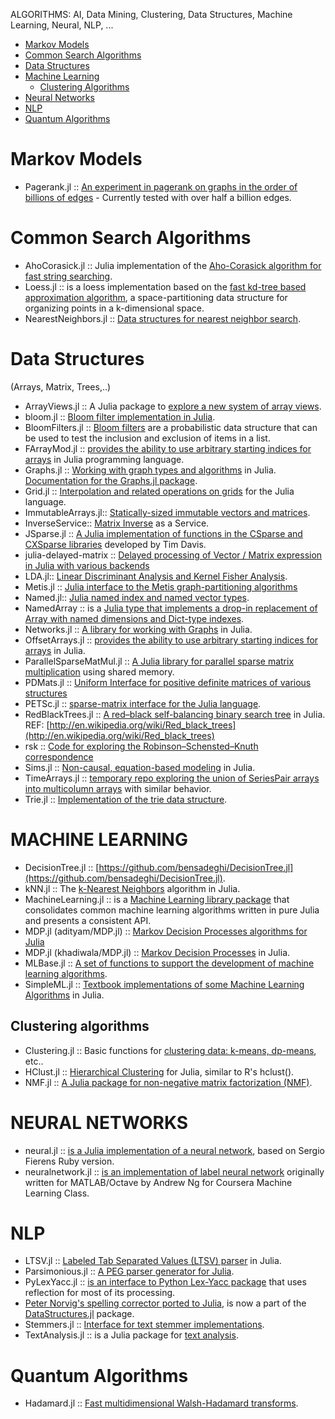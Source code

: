 ALGORITHMS: AI, Data Mining, Clustering, Data Structures, Machine Learning, Neural, NLP, ...

* [Markov Models](#markov-models)
* [Common Search Algorithms](#common-search-algorithms)
* [Data Structures](#data-structures)
* [Machine Learning](#machine-learning])
   * [Clustering Algorithms](#clustering-algorithms)
* [Neural Networks](#neural-networks)
* [NLP](#nlp)
* [Quantum Algorithms](#quantum-algorithms)
    

# Markov Models
* Pagerank.jl :: [An experiment in pagerank on graphs in the order of billions of edges](https://github.com/purzelrakete/Pagerank.jl) - Currently tested with over half a billion edges.


# Common Search Algorithms 
* AhoCorasick.jl :: Julia implementation of the [Aho-Corasick algorithm for fast string searching](https://github.com/gilesc/AhoCorasick.jl).
* Loess.jl :: is a loess implementation based on the [fast kd-tree based approximation algorithm](https://github.com/dcjones/Loess.jl), a space-partitioning data structure for organizing points in a k-dimensional space.
* NearestNeighbors.jl :: [Data structures for nearest neighbor search](https://github.com/johnmyleswhite/NearestNeighbors.jl).


# Data Structures 
(Arrays, Matrix, Trees,..)
* ArrayViews.jl :: A Julia package to [explore a new system of array views](https://github.com/lindahua/ArrayViews.jl).
* bloom.jl :: [Bloom filter implementation in Julia](https://github.com/boydgreenfield/bloom.jl).
* BloomFilters.jl :: [Bloom filters](https://github.com/johnmyleswhite/BloomFilters.jl) are a probabilistic data structure that can be used to test the inclusion and exclusion of items in a list.
* FArrayMod.jl :: [provides the ability to use arbitrary starting indices for arrays](https://github.com/alsam/FArrayMod.jl) in Julia programming language.
* Graphs.jl :: [Working with graph types and algorithms](https://github.com/JuliaLang/Graphs.jl) in Julia. [Documentation for the Graphs.jl package](http://julialang.org/Graphs.jl/index.html).
* Grid.jl :: [Interpolation and related operations on grids](https://github.com/timholy/Grid.jl) for the Julia language.
* ImmutableArrays.jl:: [Statically-sized immutable vectors and matrices](https://github.com/twadleigh/ImmutableArrays.jl).
* InverseService:: [Matrix Inverse](https://github.com/IainNZ/InverseService) as a Service.
* JSparse.jl :: [A Julia implementation of functions in the CSparse and CXSparse libraries](https://github.com/dmbates/JSparse.jl) developed by Tim Davis. 
* julia-delayed-matrix :: [Delayed processing of Vector / Matrix expression in Julia with various backends](https://github.com/kk49/julia-delayed-matrix)
* LDA.jl:: [Linear Discriminant Analysis and Kernel Fisher Analysis](https://github.com/remusao/LDA.jl).
* Metis.jl :: [Julia interface to the Metis graph-partitioning algorithms](https://github.com/dmbates/Metis.jl)
* Named.jl:: [Julia named index and named vector types](https://github.com/HarlanH/Named.jl).
* NamedArray :: is a [Julia type that implements a drop-in replacement of Array with named dimensions and Dict-type indexes](https://github.com/davidavdav/NamedArray).
* Networks.jl :: [A library for working with Graphs](https://github.com/daviddelaat/Networks.jl) in Julia.
* OffsetArrays.jl :: [provides the ability to use arbitrary starting indices for arrays](https://github.com/alsam/OffsetArrays.jl) in Julia.
* ParallelSparseMatMul.jl :: [A Julia library for parallel sparse matrix multiplication](https://github.com/madeleineudell/ParallelSparseMatMul.jl) using shared memory.
* PDMats.jl :: [Uniform Interface for positive definite matrices of various structures](https://github.com/lindahua/PDMats.jl)
* PETSc.jl :: [sparse-matrix interface for the Julia language](https://github.com/stevengj/PETSc.jl).
* RedBlackTrees.jl :: [A red–black self-balancing binary search tree](https://github.com/pygy/RedBlackTrees.jl) in Julia. REF: [http://en.wikipedia.org/wiki/Red_black_trees](http://en.wikipedia.org/wiki/Red_black_trees)
* rsk :: [Code for exploring the Robinson–Schensted–Knuth correspondence](https://github.com/JuliaX/rsk)
* Sims.jl :: [Non-causal, equation-based modeling](https://github.com/tshort/Sims.jl) in Julia.
* TimeArrays.jl :: [temporary repo exploring the union of SeriesPair arrays into multicolumn arrays](https://github.com/milktrader/TimeArrays.jl) with similar behavior.
* Trie.jl :: [Implementation of the trie data structure](https://github.com/JuliaLang/Trie.jl).


# MACHINE LEARNING
* DecisionTree.jl :: [https://github.com/bensadeghi/DecisionTree.jl](https://github.com/bensadeghi/DecisionTree.jl).
* kNN.jl :: The [k-Nearest Neighbors](https://github.com/johnmyleswhite/kNN.jl) algorithm in Julia.
* MachineLearning.jl :: is a [Machine Learning library package](https://github.com/benhamner/MachineLearning.jl) that consolidates common machine learning algorithms written in pure Julia and presents a consistent API.
* MDP.jl (adityam/MDP.jl) :: [Markov Decision Processes algorithms for Julia](https://github.com/adityam/MDP.jl)
* MDP.jl (khadiwala/MDP.jl) :: [Markov Decision Processes](https://github.com/khadiwala/MDP.jl) in Julia.
* MLBase.jl :: [A set of functions to support the development of machine learning algorithms](https://github.com/lindahua/MLBase.jl).
* SimpleML.jl :: [Textbook implementations of some Machine Learning Algorithms](https://github.com/aviks/SimpleML.jl) in Julia.

## Clustering algorithms 
* Clustering.jl :: Basic functions for [clustering data: k-means, dp-means](https://github.com/johnmyleswhite/Clustering.jl), etc..
* HClust.jl :: [Hierarchical Clustering](https://github.com/davidavdav/HClust.jl) for Julia, similar to R's hclust().
* NMF.jl :: [A Julia package for non-negative matrix factorization (NMF)](https://github.com/lindahua/NMF.jl).



# NEURAL NETWORKS
* neural.jl :: [is a Julia implementation of a neural network](https://github.com/compressed/neural.jl), based on Sergio Fierens Ruby version.
* neuralnetwork.jl :: [is an implementation of label neural network](https://github.com/tomaskrehlik/neuralnetwork.jl) originally written for MATLAB/Octave by Andrew Ng for Coursera Machine Learning Class. 


# NLP 
* LTSV.jl :: [Labeled Tab Separated Values (LTSV) parser](https://github.com/kshramt/LTSV.jl) in Julia.
* Parsimonious.jl :: [A PEG parser generator for Julia](https://github.com/gitfoxi/Parsimonious.jl).
* PyLexYacc.jl :: [is an interface to Python Lex-Yacc package](https://github.com/iamed2/PyLexYacc.jl) that uses reflection for most of its processing. 
* [Peter Norvig's spelling corrector ported to Julia](https://gist.github.com/kmsquire/7569843), is now a part of the [DataStructures.jl](https://github.com/JuliaLang/DataStructures.jl) package.
* Stemmers.jl :: [Interface for text stemmer implementations](https://github.com/tanmaykm/Stemmers.jl).
* TextAnalysis.jl :: is a Julia package for [text analysis](https://github.com/johnmyleswhite/TextAnalysis.jl).

# Quantum Algorithms 
* Hadamard.jl :: [Fast multidimensional Walsh-Hadamard transforms](https://github.com/stevengj/Hadamard.jl).

